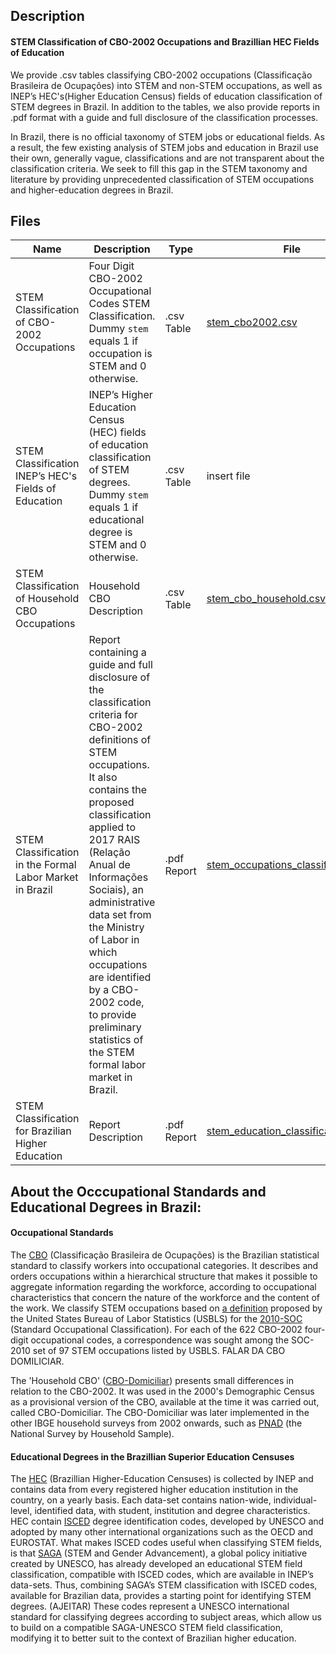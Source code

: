 ## Description
<b> <h4> STEM Classification of CBO-2002 Occupations and Brazillian HEC Fields of Education </h4> </b>

We provide .csv tables classifying CBO-2002 occupations (Classificação Brasileira de Ocupações) into STEM and non-STEM occupations, as well as INEP’s
HEC's(Higher Education Census) fields of education classification of STEM degrees in Brazil. In addition to the tables, we also provide reports in .pdf format with a guide and full disclosure of the classification processes. 

In Brazil, there is no official taxonomy of STEM jobs or educational fields. As a result, the few existing analysis of STEM jobs and education in Brazil use their own, generally vague, classifications and are not transparent about the classification criteria. We seek to fill this gap in the STEM taxonomy and literature by providing unprecedented classification of STEM occupations and higher-education degrees in Brazil. 

## Files

| **Name** | **Description** | **Type**  | **File** |
|----------|-----------------|-----------|----------|
| STEM Classification of CBO-2002 Occupations | Four Digit CBO-2002 Occupational Codes STEM Classification. Dummy <code>stem</code> equals 1 if occupation is STEM and 0 otherwise.   | .csv Table  | [stem_cbo2002.csv](tables/stem_cbo2002.csv) |
| STEM Classification INEP’s HEC's Fields of Education | INEP’s Higher Education Census (HEC) fields of education classification of STEM degrees.    Dummy <code>stem</code> equals 1 if educational degree is STEM and 0 otherwise.                                          |  .csv Table |  insert file |
| STEM Classification of Household CBO Occupations     | Household CBO Description                                                                                                                                        |  .csv Table | [stem_cbo_household.csv](tables/stem_cbo_household.csv)  |
| STEM Classification in the Formal Labor Market in Brazil            |    Report containing a guide and full disclosure of the classification criteria for CBO-2002 definitions of STEM occupations. It also contains the proposed classification applied to 2017 RAIS (Relação Anual de Informações Sociais), an administrative data set from the Ministry of Labor in which occupations are identified by a CBO-2002 code, to provide preliminary statistics of the STEM formal labor market in Brazil. | .pdf Report | [stem_occupations_classification.pdf](reports/stem_occupations_classification.pdf)  |
|  STEM Classification for Brazilian Higher Education | Report Description |   .pdf Report    | [stem_education_classification.pdf](reports/stem_education_classification.pdf) |

## About the Occcupational Standards and Educational Degrees in Brazil:

<h4> Occupational Standards </h4>  

The [CBO](https://concla.ibge.gov.br/classificacoes/por-tema/ocupacao/classificacao-brasileira-de-ocupacoes.html) (Classificação Brasileira de Ocupações)  is the Brazilian statistical standard to classify workers into occupational categories. It describes and orders occupations within a hierarchical structure that makes it possible to aggregate information regarding the workforce, according to occupational characteristics that concern the nature of the workforce and the content of the work. We classify STEM occupations based on [a definition](https://www.bls.gov/soc/attachment_c_stem.pdf) proposed by the United States Bureau of Labor Statistics (USBLS) for the [2010-SOC](https://www.bls.gov/soc/2010/home.htm) (Standard Occupational Classification). For each of the 622 CBO-2002 four-digit occupational codes, a correspondence was sought among the SOC-2010 set of 97 STEM occupations listed by USBLS. 
FALAR DA CBO DOMILICIAR.

The 'Household CBO' ([CBO-Domiciliar](https://concla.ibge.gov.br/images/concla/estrutura/CBODomicilar.xls)) presents small differences in relation to the CBO-2002. It was used in the 2000's Demographic Census as a provisional version of the CBO, available at the time it was carried out, called CBO-Domiciliar. The CBO-Domiciliar was later implemented in the other IBGE household surveys from 2002 onwards, such as [PNAD](https://www.ibge.gov.br/estatisticas/sociais/populacao/9127-pesquisa-nacional-por-amostra-de-domicilios.html?=&t=o-que-e) (the National Survey by Household Sample). 


<h4> Educational Degrees in the Brazillian Superior Education Censuses </h4>  

The [HEC](https://www.gov.br/inep/pt-br/acesso-a-informacao/dados-abertos/microdados/censo-da-educacao-superior) (Brazillian Higher-Education Censuses) is collected by INEP and contains data from every registered higher education institution in the country, on a yearly basis. Each data-set contains nation-wide, individual-level, identified data, with student, institution and degree characteristics. HEC contain [ISCED](http://uis.unesco.org/en/topic/international-standard-classification-education-isced) degree identification codes, developed by UNESCO and adopted by many other international organizations such as the OECD and EUROSTAT. What makes ISCED codes useful when classifying STEM fields, is that [SAGA](https://en.unesco.org/saga) (STEM and Gender Advancement), a global policy initiative created by UNESCO, has already developed an educational STEM field classification, compatible with ISCED codes, which are available in INEP’s data-sets. Thus, combining SAGA’s STEM classification with ISCED codes, available for Brazilian data, provides a starting point for identifying STEM degrees. (AJEITAR) These codes represent a UNESCO international standard for classifying degrees according to subject areas, which allow us to build on a compatible SAGA-UNESCO STEM field classification, modifying it to better suit to the context of Brazilian higher education.




